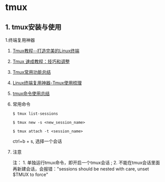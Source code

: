 # tmux

## 1. tmux安装与使用

1.终端复用神器

1. [Tmux教程--打造完美的Linux终端](https://blog.csdn.net/williamyuyuyu/article/details/79283374)
2. [Tmux 速成教程：技巧和调整](https://yq.aliyun.com/articles/87316?spm=5176.10695662.1996646101.searchclickresult.ac9b8dd4l1tkkm)
3. [Tmux常用功能总结](https://segmentfault.com/a/1190000007427965)
4. [Linux终端复用神器-Tmux使用梳理](https://www.cnblogs.com/kevingrace/p/6496899.html)
5. [tmux命令使用总结](http://blog.51cto.com/13683137989/1961188)

2. 常用命令

   `$ tmux list-sessions`

   `$ tmux new -s <new_session_name>`

   `$ tmux attach -t <session_name>`

   ctrl+b  + s, 选择一个会话

3. 注意

   注： 1. 单独运行tmux命令，即开启一个tmux会话 ; 2. 不能在tmux会话里面再新建会话，会报错："sessions should be nested with care, unset $TMUX to force"